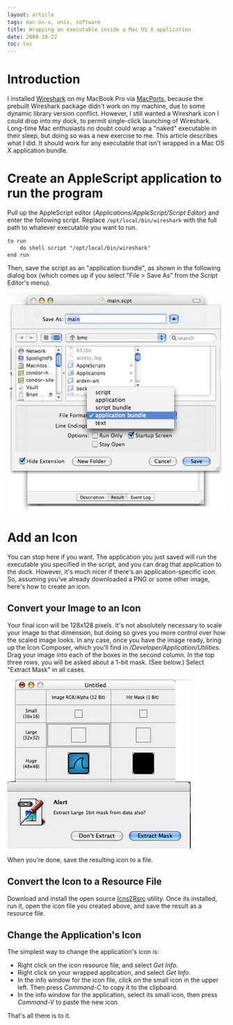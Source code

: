 ```yaml
---
layout: article
tags: mac-os-x, unix, software
title: Wrapping an executable inside a Mac OS X application
date: 2008-10-22
toc: toc
---
```


# Introduction

I installed [Wireshark][] on my MacBook Pro via [MacPorts][], because the
prebuilt Wireshark package didn't work on my machine, due to some dynamic
library version conflict. However, I still wanted a Wireshark icon I could
drop into my dock, to permit single-click launching of Wireshark. Long-time
Mac enthusiasts no doubt could wrap a "naked" executable in their sleep,
but doing so was a new exercise to me. This article describes what I did.
It should work for any executable that isn't wrapped in a Mac OS X
application bundle.

# Create an AppleScript application to run the program

Pull up the AppleScript editor
(*Applications/AppleScript/Script Editor*) and enter the following
script. Replace `/opt/local/bin/wireshark` with the full path to
whatever executable you want to run.

    to run
        do shell script "/opt/local/bin/wireshark"
    end run

Then, save the script as an "application bundle", as shown in the
following dialog box (which comes up if you select "File &gt; Save
As" from the Script Editor's menu).

![Script Editor Save-As dialog](script-editor.png)

# Add an Icon

You can stop here if you want. The application you just saved will
run the executable you specified in the script, and you can drag
that application to the dock. However, it's much nicer if there's
an application-specific icon. So, assuming you've already
downloaded a PNG or some other image, here's how to create an
icon.

## Convert your Image to an Icon

Your final icon will be 128x128 pixels. It's not absolutely
necessary to scale your image to that dimension, but doing so gives
you more control over how the scaled image looks. In any case, once
you have the image ready, bring up the Icon Composer, which you'll
find in */Developer/Application/Utilities*. Drag your image into
each of the boxes in the second column. In the top three rows, you
will be asked about a 1-bit mask. (See below.) Select "Extract
Mask" in all cases.

![Icon Composer - Extract Mask](icon-composer.png)

When you're done, save the resulting icon to a file.

## Convert the Icon to a Resource File

Download and install the open source [Icns2Rsrc][] utility. Once its
installed, run it, open the icon file you created above, and save the
result as a resource file.

## Change the Application's Icon

The simplest way to change the application's icon is:

-   Right click on the icon resource file, and select *Get Info*.
-   Right click on your wrapped application, and select *Get Info*.
-   In the info window for the icon file, click on the small icon
    in the upper left. Then press *Command-C* to copy it to the
    clipboard.
-   In the info window for the application, select its small icon,
    then press *Command-V* to paste the new icon.

That's all there is to it.

[Wireshark]: http://www.wireshark.org/
[MacPorts]: http://www.macports.org/
[Icns2Rsrc]: http://www.versiontracker.com/dyn/moreinfo/macosx/11781
